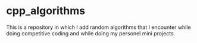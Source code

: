 # cpp_algorithms
This is a repository in which I add random algorithms that I encounter while doing competitive coding and while doing my personel mini projects.
